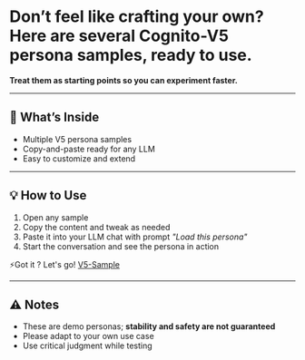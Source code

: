 # **Don’t feel like crafting your own? Here are several **Cognito-V5** persona samples, ready to use.** 
**Treat them as starting points so you can experiment faster.** 

---

## 📂 What’s Inside
- Multiple V5 persona samples  
- Copy-and-paste ready for any LLM  
- Easy to customize and extend

---

## 💡 How to Use
1. Open any sample  
2. Copy the content and tweak as needed  
3. Paste it into your LLM chat with prompt *"Load this persona"*  
4. Start the conversation and see the persona in action

⚡Got it ? Let's go! [V5-Sample](./V5-Sample)

---

## ⚠️ Notes
- These are demo personas; **stability and safety are not guaranteed**  
- Please adapt to your own use case  
- Use critical judgment while testing
